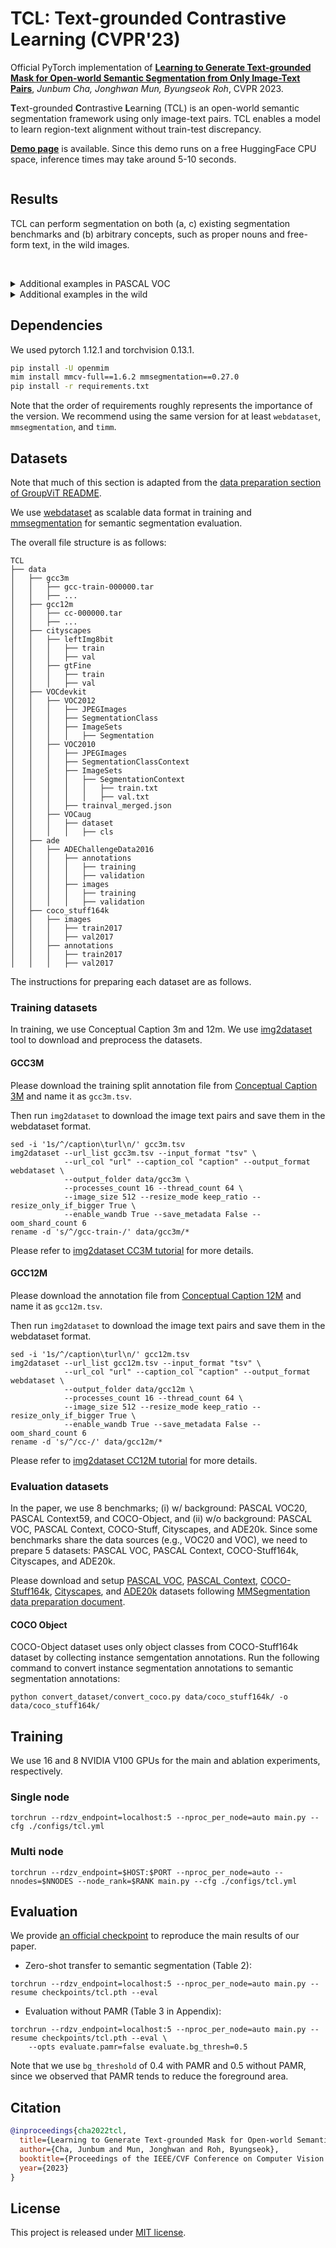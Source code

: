 # TCL: Text-grounded Contrastive Learning (CVPR'23)

Official PyTorch implementation of [**Learning to Generate Text-grounded Mask for Open-world Semantic Segmentation from Only Image-Text Pairs**](https://arxiv.org/abs/2212.00785), *Junbum Cha, Jonghwan Mun, Byungseok Roh*, CVPR 2023.

**T**ext-grounded **C**ontrastive **L**earning (TCL) is an open-world semantic segmentation framework using only image-text pairs. TCL enables a model to learn region-text alignment without train-test discrepancy.

[**Demo page**](https://huggingface.co/spaces/khanrc/tcl) is available. Since this demo runs on a free HuggingFace CPU space, inference times may take around 5-10 seconds.

<div align="center">
<figure>
  <img alt="" src="./assets/method.jpg">
</figure>
</div>


## Results

TCL can perform segmentation on both (a, c) existing segmentation benchmarks and (b) arbitrary concepts, such as proper nouns and free-form text, in the wild images.

<div align="center">
<figure>
  <img alt="" src="./assets/main.jpg">
</figure>
</div>

<br/>

<details>
<summary> Additional examples in PASCAL VOC </summary>
<p align="center">
  <img src="./assets/examples-voc.jpg" width="800" />
</p>
</details>

<details>
<summary> Additional examples in the wild </summary>
<p align="center">
  <img src="./assets/examples-in-the-wild.jpg" width="800" />
</p>
</details>


## Dependencies

We used pytorch 1.12.1 and torchvision 0.13.1.

```bash
pip install -U openmim
mim install mmcv-full==1.6.2 mmsegmentation==0.27.0
pip install -r requirements.txt
```

Note that the order of requirements roughly represents the importance of the version.
We recommend using the same version for at least `webdataset`, `mmsegmentation`, and `timm`.


## Datasets

Note that much of this section is adapted from the [data preparation section of GroupViT README](https://github.com/NVlabs/GroupViT#data-preparation).

We use [webdataset](https://webdataset.github.io/webdataset/) as scalable data format in training and [mmsegmentation](https://github.com/open-mmlab/mmsegmentation) for semantic segmentation evaluation.

The overall file structure is as follows:

```shell
TCL
├── data
│   ├── gcc3m
│   │   ├── gcc-train-000000.tar
│   │   ├── ...
│   ├── gcc12m
│   │   ├── cc-000000.tar
│   │   ├── ...
│   ├── cityscapes
│   │   ├── leftImg8bit
│   │   │   ├── train
│   │   │   ├── val
│   │   ├── gtFine
│   │   │   ├── train
│   │   │   ├── val
│   ├── VOCdevkit
│   │   ├── VOC2012
│   │   │   ├── JPEGImages
│   │   │   ├── SegmentationClass
│   │   │   ├── ImageSets
│   │   │   │   ├── Segmentation
│   │   ├── VOC2010
│   │   │   ├── JPEGImages
│   │   │   ├── SegmentationClassContext
│   │   │   ├── ImageSets
│   │   │   │   ├── SegmentationContext
│   │   │   │   │   ├── train.txt
│   │   │   │   │   ├── val.txt
│   │   │   ├── trainval_merged.json
│   │   ├── VOCaug
│   │   │   ├── dataset
│   │   │   │   ├── cls
│   ├── ade
│   │   ├── ADEChallengeData2016
│   │   │   ├── annotations
│   │   │   │   ├── training
│   │   │   │   ├── validation
│   │   │   ├── images
│   │   │   │   ├── training
│   │   │   │   ├── validation
│   ├── coco_stuff164k
│   │   ├── images
│   │   │   ├── train2017
│   │   │   ├── val2017
│   │   ├── annotations
│   │   │   ├── train2017
│   │   │   ├── val2017
```

The instructions for preparing each dataset are as follows.

### Training datasets

In training, we use Conceptual Caption 3m and 12m. We use [img2dataset](https://github.com/rom1504/img2dataset) tool to download and preprocess the datasets.

#### GCC3M

Please download the training split annotation file from [Conceptual Caption 3M](https://ai.google.com/research/ConceptualCaptions/download) and name it as `gcc3m.tsv`.

Then run `img2dataset` to download the image text pairs and save them in the webdataset format.
```
sed -i '1s/^/caption\turl\n/' gcc3m.tsv
img2dataset --url_list gcc3m.tsv --input_format "tsv" \
            --url_col "url" --caption_col "caption" --output_format webdataset \
            --output_folder data/gcc3m \
            --processes_count 16 --thread_count 64 \
            --image_size 512 --resize_mode keep_ratio --resize_only_if_bigger True \
            --enable_wandb True --save_metadata False --oom_shard_count 6
rename -d 's/^/gcc-train-/' data/gcc3m/*
```
Please refer to [img2dataset CC3M tutorial](https://github.com/rom1504/img2dataset/blob/main/dataset_examples/cc3m.md) for more details.

#### GCC12M

Please download the annotation file from [Conceptual Caption 12M](https://github.com/google-research-datasets/conceptual-12m) and name it as `gcc12m.tsv`.

Then run `img2dataset` to download the image text pairs and save them in the webdataset format.
```
sed -i '1s/^/caption\turl\n/' gcc12m.tsv
img2dataset --url_list gcc12m.tsv --input_format "tsv" \
            --url_col "url" --caption_col "caption" --output_format webdataset \
            --output_folder data/gcc12m \
            --processes_count 16 --thread_count 64 \
            --image_size 512 --resize_mode keep_ratio --resize_only_if_bigger True \
            --enable_wandb True --save_metadata False --oom_shard_count 6
rename -d 's/^/cc-/' data/gcc12m/*
```
Please refer to [img2dataset CC12M tutorial](https://github.com/rom1504/img2dataset/blob/main/dataset_examples/cc12m.md) for more details.


### Evaluation datasets

In the paper, we use 8 benchmarks; (i) w/ background: PASCAL VOC20, PASCAL Context59, and COCO-Object, and (ii) w/o background: PASCAL VOC, PASCAL Context, COCO-Stuff, Cityscapes, and ADE20k.
Since some benchmarks share the data sources (e.g., VOC20 and VOC), we need to prepare 5 datasets: PASCAL VOC, PASCAL Context, COCO-Stuff164k, Cityscapes, and ADE20k.

Please download and setup [PASCAL VOC](https://github.com/open-mmlab/mmsegmentation/blob/master/docs/en/dataset_prepare.md#pascal-voc), [PASCAL Context](https://github.com/open-mmlab/mmsegmentation/blob/master/docs/en/dataset_prepare.md#pascal-context), [COCO-Stuff164k](https://github.com/open-mmlab/mmsegmentation/blob/master/docs/en/dataset_prepare.md#coco-stuff-164k), [Cityscapes](https://github.com/open-mmlab/mmsegmentation/blob/master/docs/en/dataset_prepare.md#cityscapes), and [ADE20k](https://github.com/open-mmlab/mmsegmentation/blob/master/docs/en/dataset_prepare.md#ade20k) datasets following [MMSegmentation data preparation document](https://github.com/open-mmlab/mmsegmentation/blob/master/docs/en/dataset_prepare.md).

#### COCO Object

COCO-Object dataset uses only object classes from COCO-Stuff164k dataset by collecting instance semgentation annotations.
Run the following command to convert instance segmentation annotations to semantic segmentation annotations:

```shell
python convert_dataset/convert_coco.py data/coco_stuff164k/ -o data/coco_stuff164k/
```


## Training

We use 16 and 8 NVIDIA V100 GPUs for the main and ablation experiments, respectively.

### Single node

```
torchrun --rdzv_endpoint=localhost:5 --nproc_per_node=auto main.py --cfg ./configs/tcl.yml
```

### Multi node

```
torchrun --rdzv_endpoint=$HOST:$PORT --nproc_per_node=auto --nnodes=$NNODES --node_rank=$RANK main.py --cfg ./configs/tcl.yml
```

## Evaluation

We provide [an official checkpoint](https://github.com/kakaobrain/tcl/releases/download/v1.0.0/tcl.pth) to reproduce the main results of our paper.

- Zero-shot transfer to semantic segmentation (Table 2):

```
torchrun --rdzv_endpoint=localhost:5 --nproc_per_node=auto main.py --resume checkpoints/tcl.pth --eval
```

- Evaluation without PAMR (Table 3 in Appendix):

```
torchrun --rdzv_endpoint=localhost:5 --nproc_per_node=auto main.py --resume checkpoints/tcl.pth --eval \
    --opts evaluate.pamr=false evaluate.bg_thresh=0.5
```

Note that we use `bg_threshold` of 0.4 with PAMR and 0.5 without PAMR, since we observed that PAMR tends to reduce the foreground area.


## Citation

```bibtex
@inproceedings{cha2022tcl,
  title={Learning to Generate Text-grounded Mask for Open-world Semantic Segmentation from Only Image-Text Pairs},
  author={Cha, Junbum and Mun, Jonghwan and Roh, Byungseok},
  booktitle={Proceedings of the IEEE/CVF Conference on Computer Vision and Pattern Recognition (CVPR)},
  year={2023}
}
```


## License

This project is released under [MIT license](./LICENSE).
